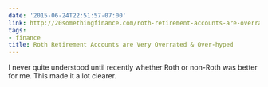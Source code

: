 ```yaml
---
date: '2015-06-24T22:51:57-07:00'
link: http://20somethingfinance.com/roth-retirement-accounts-are-overrated/
tags:
- finance
title: Roth Retirement Accounts are Very Overrated & Over-hyped
---
```


I never quite understood until recently whether Roth or non-Roth was better for me. This made it a lot clearer.
